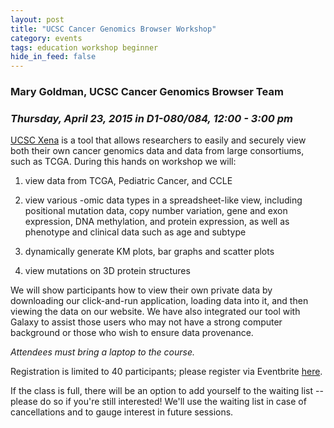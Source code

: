 ```yaml
---
layout: post
title: "UCSC Cancer Genomics Browser Workshop"
category: events
tags: education workshop beginner
hide_in_feed: false
---
```


### Mary Goldman, UCSC Cancer Genomics Browser Team
### *Thursday, April 23, 2015 in D1-080/084, 12:00 - 3:00 pm*

[UCSC Xena](http://xena.ucsc.edu/) is a tool that allows researchers to easily and securely view both their own cancer genomics data and data from large consortiums, such as TCGA.
During this hands on workshop we will:

1. view data from TCGA, Pediatric Cancer, and CCLE

1. view various -omic data types in a spreadsheet-like view, including positional mutation data, copy number variation, gene and exon expression, DNA methylation, and protein expression, as well as phenotype and clinical data such as age and subtype

1. dynamically generate KM plots, bar graphs and scatter plots

1. view mutations on 3D protein structures

We will show participants how to view their own private data by downloading our click-and-run application, loading data into it, and then viewing the data on our website.
We have also integrated our tool with Galaxy to assist those users who may not have a strong computer background or those who wish to ensure data provenance.

*Attendees must bring a laptop to the course.*

Registration is limited to 40 participants; please register via Eventbrite [here](https://www.eventbrite.com/e/ucsc-cancer-genomics-browser-workshop-registration-16388650896). 

If the class is full, there will be an option to add yourself to the waiting list -- please do so if you're still interested!
We'll use the waiting list in case of cancellations and to gauge interest in future sessions.
